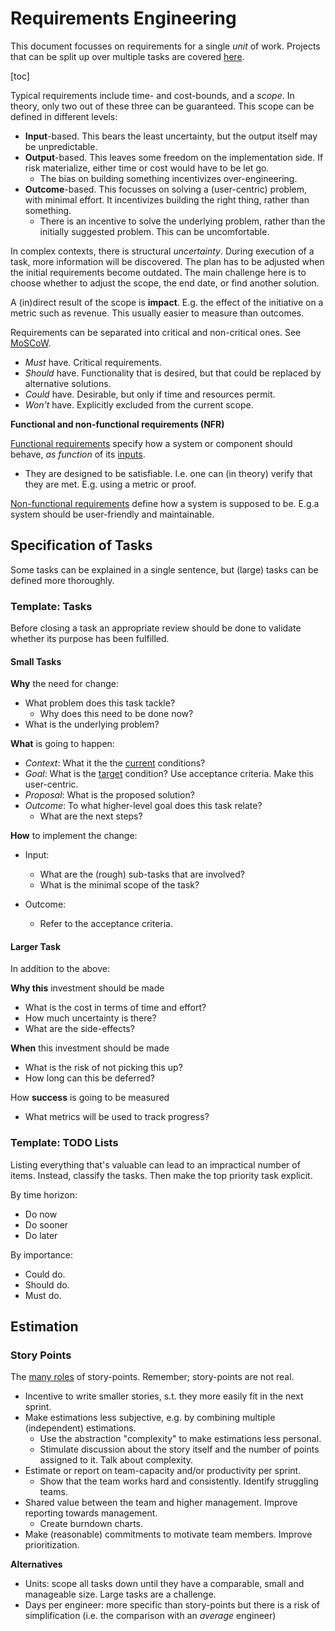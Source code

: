 # Requirements Engineering

This document focusses on requirements for a single *unit* of work. Projects that can be split up over multiple tasks are covered [here](product-management.md).

[toc]

Typical requirements include time- and cost-bounds, and a *scope*. In theory, only two out of these three can be guaranteed. This scope can be defined in different levels:

- **Input**-based. This bears the least uncertainty, but the output itself may be unpredictable.
- **Output**-based. This leaves some freedom on the implementation side.  If risk materialize, either time or cost would have to be let go.
    - The bias on building something incentivizes over-engineering.
- **Outcome**-based. This focusses on solving a (user-centric) problem, with minimal effort. It incentivizes building the right thing, rather than something.
    - There is an incentive to solve the underlying problem, rather than the initially suggested problem. This can be uncomfortable.

In complex contexts, there is structural *uncertainty*. During execution of a task, more information will be discovered. The plan has to be adjusted when the initial requirements become outdated. The main challenge here is to choose whether to adjust the scope, the end date, or find another solution.

A (in)direct result of the scope is **impact**. E.g. the effect of the initiative on a metric such as revenue. This usually  easier to measure than outcomes.



Requirements can be separated into critical and non-critical ones. See [MoSCoW](https://en.wikipedia.org/wiki/MoSCoW_method).

- *Must* have. Critical requirements.
- *Should* have. Functionality that is desired, but that could be replaced by alternative solutions.
- *Could* have. Desirable, but only if time and resources permit.
- *Won't* have. Explicitly excluded from the current scope.



**Functional and non-functional requirements (NFR)**

[Functional requirements](https://en.wikipedia.org/wiki/Functional_requirement) specify how a system or component should behave, *as function* of its [inputs](https://en.wikipedia.org/wiki/IPO_model).

- They are designed to be satisfiable. I.e. one can (in theory) verify that they are met. E.g. using a metric or proof.

[Non-functional requirements](https://en.wikipedia.org/wiki/Non-functional_requirement) define how a system is supposed to be. E.g.a system should be user-friendly and maintainable.



## Specification of Tasks

Some tasks can be explained in a single sentence, but (large) tasks can be defined more thoroughly.

### Template: Tasks

Before closing a task an appropriate review should be done to validate whether its purpose has been fulfilled.

#### Small Tasks

**Why** the need for change:

- What problem does this task tackle?
    - Why does this need to be done now?
- What is the underlying problem?

**What** is going to happen:

- *Context*: What it the the <u>current</u> conditions?
- *Goal*:  What is the <u>target</u> condition? Use acceptance criteria. Make this user-centric.
- *Proposal*: What is the proposed solution?
- *Outcome*: To what higher-level goal does this task relate?
    - What are the next steps?

**How** to implement the change:

- Input:
    - What are the (rough) sub-tasks that are involved?
    - What is the minimal scope of the task?

- Outcome:
    - Refer to the acceptance criteria.




#### Larger Task

In addition to the above:

**Why this** investment should be made

- What is the cost in terms of time and effort?
- How much uncertainty is there?
- What are the side-effects?

**When** this investment should be made

- What is the risk of not picking this up?
- How long can this be deferred?

How **success** is going to be measured

- What metrics will be used to track progress?



### Template: TODO Lists

Listing everything that's valuable can lead to an impractical number of items. Instead, classify the tasks. Then make the top priority task explicit.

By time horizon:

- Do now
- Do sooner
- Do later

By importance:

- Could do.
- Should do.
- Must do.





## Estimation



### Story Points

The [many roles](https://twitter.com/johncutlefish/status/1425849975108358147/photo/1) of story-points. Remember; story-points are not real.

- Incentive to write smaller stories, s.t. they more easily fit in the next sprint.
- Make estimations less subjective, e.g. by combining multiple (independent) estimations.
    - Use the abstraction "complexity" to make estimations less personal.
    - Stimulate discussion about the story itself and the number of points assigned to it. Talk about complexity.
- Estimate or report on team-capacity and/or productivity per sprint.
    - Show that the team works hard and consistently. Identify struggling teams.
- Shared value between the team and higher management. Improve reporting towards management.
    - Create burndown charts.
- Make (reasonable) commitments to motivate team members. Improve prioritization.



**Alternatives**

- Units: scope all tasks down until they have a comparable, small and manageable size. Large tasks are a challenge.
- Days per engineer: more specific than story-points but there is a risk of simplification (i.e. the comparison with an *average* engineer)
